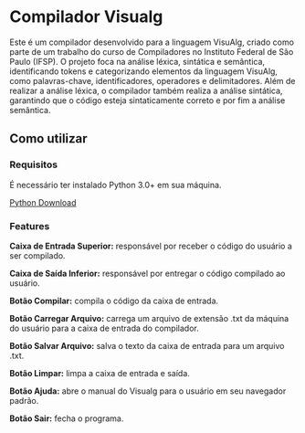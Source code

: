 # Compilador Visualg
Este é um compilador desenvolvido para a linguagem VisuAlg, criado como parte de um trabalho do curso de Compiladores no Instituto Federal de São Paulo (IFSP). O projeto foca na análise léxica, sintática e semântica, identificando tokens e categorizando elementos da linguagem VisuAlg, como palavras-chave, identificadores, operadores e delimitadores. Além de realizar a análise léxica, o compilador também realiza a análise sintática, garantindo que o código esteja sintaticamente correto e por fim a análise semântica.

## **Como utilizar**
### **Requisitos**
É necessário ter instalado Python 3.0+ em sua máquina.

[Python Download](https://www.python.org/downloads/)

### **Features**
**Caixa de Entrada Superior:** responsável por receber o código do usuário a ser compilado.

**Caixa de Saída Inferior:** responsável por entregar o código compilado ao usuário.

**Botão Compilar:** compila o código da caixa de entrada.

**Botão Carregar Arquivo:** carrega um arquivo de extensão .txt da máquina do usuário para a caixa de entrada do compilador.

**Botão Salvar Arquivo:** salva o texto da caixa de entrada para um arquivo .txt.

**Botão Limpar:** limpa a caixa de entrada e saída.

**Botão Ajuda:** abre o manual do Visualg para o usuário em seu navegador padrão.

**Botão Sair:** fecha o programa.

